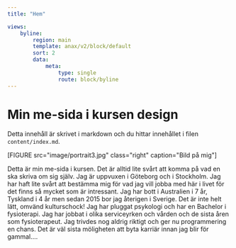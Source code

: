 ```yaml
---
title: "Hem"

views:
    byline:
        region: main
        template: anax/v2/block/default
        sort: 2
        data:
            meta: 
                type: single
                route: block/byline
---
```

Min me-sida i kursen design
=========================

Detta innehåll är skrivet i markdown och du hittar innehållet i filen `content/index.md`.

[FIGURE src="image/portrait3.jpg" class="right" caption="Bild på mig"]

Detta är min me-sida i kursen. Det är alltid lite svårt att komma på vad en ska skriva om sig själv. 
Jag är uppvuxen i Göteborg och i Stockholm. Jag har haft lite svårt att bestämma mig för vad jag vill jobba med här i livet
för det finns så mycket som är intressant. Jag har bott i Australien i 7 år, Tyskland i 4 år men sedan 2015 bor jag 
återigen i Sverige. Det är inte helt lätt, omvänd kulturschock!
Jag har pluggat psykologi och har en Bachelor i fysioterapi. Jag har jobbat i olika serviceyrken och vården och de sista
åren som fysioterapeut. Jag trivdes nog aldrig riktigt och ger nu programmering en chans. Det är väl sista möligheten att
byta karriär innan jag blir för gammal....


